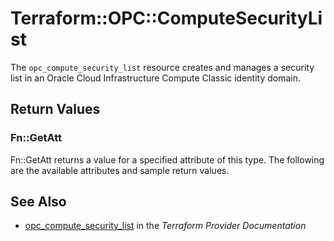 # Terraform::OPC::ComputeSecurityList

The ``opc_compute_security_list`` resource creates and manages a security list in an Oracle Cloud Infrastructure Compute Classic identity domain.

## Return Values

### Fn::GetAtt

Fn::GetAtt returns a value for a specified attribute of this type. The following are the available attributes and sample return values.

## See Also

* [opc_compute_security_list](https://www.terraform.io/docs/providers/opc/r/compute_security_list.html) in the _Terraform Provider Documentation_